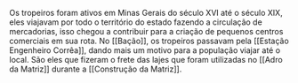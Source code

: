 Os tropeiros foram ativos em Minas Gerais do século XVI até o século XIX, eles viajavam por todo o território do estado fazendo a circulação de mercadorias, isso chegou a contribuir para a criação de pequenos centros comerciais em sua rota. No [[Bação]], os tropeiros passavam pela [[Estação Engenheiro Corrêa]], dando mais um motivo para  a população viajar até o local. São eles que fizeram o frete das lajes que foram utilizadas no [[Adro da Matriz]] durante a [[Construção da Matriz]]. 